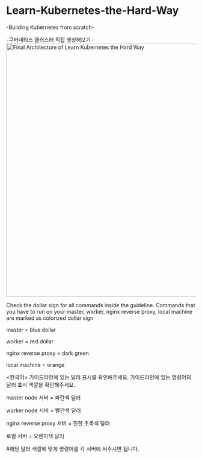 # Learn-Kubernetes-the-Hard-Way
-Building Kubernetes from scratch-

-쿠버네티스 클러스터 직접 생성해보기-
<img width="672" alt="Final Architecture of Learn Kubernetes the Hard Way" src="https://user-images.githubusercontent.com/92728844/204950334-2b117117-5775-4143-b542-981ce7e5aa82.png">



Check the dollar sign for all commands inside the guideline.
Commands that you have to run on your master, worker, nginx reverse proxy, local machine are marked as colorized dollar sign
  
master = blue dollar
  
worker = red dollar
  
nginx reverse proxy = dark green

local machine = orange

 
 
<한국어>
가이드라인에 있는 달러 표시를 확인해주세요.
가이드라인에 있는 명령어의 달러 표시 색깔을 확인해주세요.
  
master node 서버 = 파란색 달러
  
worker node 서버 = 빨간색 달러
  
nginx reverse proxy 서버 = 진한 초록색 달러
  
로컬 서버 = 오렌지색 달러

#해당 달러 색깔에 맞게 명령어를 각 서버에 써주시면 됩니다.

